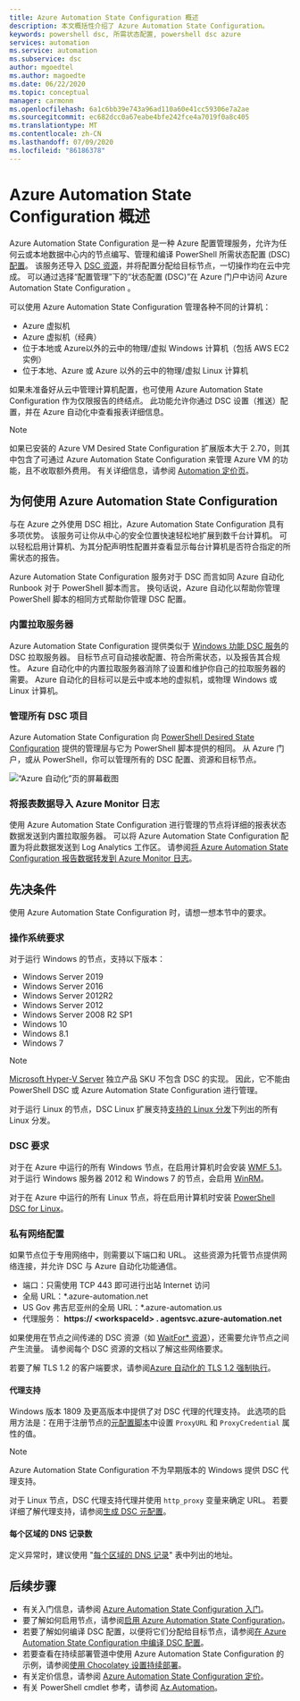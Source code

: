 ```yaml
---
title: Azure Automation State Configuration 概述
description: 本文概括性介绍了 Azure Automation State Configuration。
keywords: powershell dsc, 所需状态配置, powershell dsc azure
services: automation
ms.service: automation
ms.subservice: dsc
author: mgoedtel
ms.author: magoedte
ms.date: 06/22/2020
ms.topic: conceptual
manager: carmonm
ms.openlocfilehash: 6a1c6bb39e743a96ad110a60e41cc59306e7a2ae
ms.sourcegitcommit: ec682dcc0a67eabe4bfe242fce4a7019f0a8c405
ms.translationtype: MT
ms.contentlocale: zh-CN
ms.lasthandoff: 07/09/2020
ms.locfileid: "86186378"
---
```

# <a name="azure-automation-state-configuration-overview"></a>Azure Automation State Configuration 概述

Azure Automation State Configuration 是一种 Azure 配置管理服务，允许为任何云或本地数据中心内的节点编写、管理和编译 PowerShell 所需状态配置 (DSC) [配置](/powershell/scripting/dsc/configurations/configurations)。 该服务还导入 [DSC 资源](/powershell/scripting/dsc/resources/resources)，并将配置分配给目标节点，一切操作均在云中完成。 可以通过选择“配置管理”下的“状态配置 (DSC)”在 Azure 门户中访问 Azure Automation State Configuration 。

可以使用 Azure Automation State Configuration 管理各种不同的计算机：

- Azure 虚拟机
- Azure 虚拟机（经典）
- 位于本地或 Azure以外的云中的物理/虚拟 Windows 计算机（包括 AWS EC2 实例）
- 位于本地、Azure 或 Azure 以外的云中的物理/虚拟 Linux 计算机

如果未准备好从云中管理计算机配置，也可使用 Azure Automation State Configuration 作为仅限报告的终结点。 此功能允许你通过 DSC 设置（推送）配置，并在 Azure 自动化中查看报表详细信息。

> [!NOTE]
> 如果已安装的 Azure VM Desired State Configuration 扩展版本大于 2.70，则其中包含了可通过 Azure Automation State Configuration 来管理 Azure VM 的功能，且不收取额外费用。 有关详细信息，请参阅 [Automation 定价页](https://azure.microsoft.com/pricing/details/automation/)。

## <a name="why-use-azure-automation-state-configuration"></a>为何使用 Azure Automation State Configuration

与在 Azure 之外使用 DSC 相比，Azure Automation State Configuration 具有多项优势。 该服务可让你从中心的安全位置快速轻松地扩展到数千台计算机。 可以轻松启用计算机、为其分配声明性配置并查看显示每台计算机是否符合指定的所需状态的报告。

Azure Automation State Configuration 服务对于 DSC 而言如同 Azure 自动化 Runbook 对于 PowerShell 脚本而言。 换句话说，Azure 自动化以帮助你管理 PowerShell 脚本的相同方式帮助你管理 DSC 配置。 

### <a name="built-in-pull-server"></a>内置拉取服务器

Azure Automation State Configuration 提供类似于 [Windows 功能 DSC 服务](/powershell/scripting/dsc/pull-server/pullserver)的 DSC 拉取服务器。 目标节点可自动接收配置、符合所需状态，以及报告其合规性。 Azure 自动化中的内置拉取服务器消除了设置和维护你自己的拉取服务器的需要。 Azure 自动化的目标可以是云中或本地的虚拟机，或物理 Windows 或 Linux 计算机。

### <a name="management-of-all-your-dsc-artifacts"></a>管理所有 DSC 项目

Azure Automation State Configuration 向 [PowerShell Desired State Configuration](/powershell/scripting/dsc/overview/overview) 提供的管理层与它为 PowerShell 脚本提供的相同。 从 Azure 门户，或从 PowerShell，你可以管理所有的 DSC 配置、资源和目标节点。

![“Azure 自动化”页的屏幕截图](./media/automation-dsc-overview/azure-automation-blade.png)

### <a name="import-of-reporting-data-into-azure-monitor-logs"></a>将报表数据导入 Azure Monitor 日志

使用 Azure Automation State Configuration 进行管理的节点将详细的报表状态数据发送到内置拉取服务器。 可以将 Azure Automation State Configuration 配置为将此数据发送到 Log Analytics 工作区。 请参阅[将 Azure Automation State Configuration 报告数据转发到 Azure Monitor 日志](automation-dsc-diagnostics.md)。

## <a name="prerequisites"></a>先决条件

使用 Azure Automation State Configuration 时，请想一想本节中的要求。

### <a name="operating-system-requirements"></a>操作系统要求

对于运行 Windows 的节点，支持以下版本：

- Windows Server 2019
- Windows Server 2016
- Windows Server 2012R2
- Windows Server 2012
- Windows Server 2008 R2 SP1
- Windows 10
- Windows 8.1
- Windows 7

>[!NOTE]
>[Microsoft Hyper-V Server](/windows-server/virtualization/hyper-v/hyper-v-server-2016) 独立产品 SKU 不包含 DSC 的实现。 因此，它不能由 PowerShell DSC 或 Azure Automation State Configuration 进行管理。

对于运行 Linux 的节点，DSC Linux 扩展支持[支持的 Linux 分发](https://github.com/Azure/azure-linux-extensions/tree/master/DSC#4-supported-linux-distributions)下列出的所有 Linux 分发。

### <a name="dsc-requirements"></a>DSC 要求

对于在 Azure 中运行的所有 Windows 节点，在启用计算机时会安装 [WMF 5.1](/powershell/scripting/wmf/setup/install-configure)。 对于运行 Windows 服务器 2012 和 Windows 7 的节点，会启用 [WinRM](/powershell/scripting/dsc/troubleshooting/troubleshooting#winrm-dependency)。

对于在 Azure 中运行的所有 Linux 节点，将在启用计算机时安装 [PowerShell DSC for Linux](https://github.com/Microsoft/PowerShell-DSC-for-Linux)。

### <a name="configuration-of-private-networks"></a><a name="network-planning"></a>私有网络配置

如果节点位于专用网络中，则需要以下端口和 URL。 这些资源为托管节点提供网络连接，并允许 DSC 与 Azure 自动化功能通信。

* 端口：只需使用 TCP 443 即可进行出站 Internet 访问
* 全局 URL：*.azure-automation.net
* US Gov 弗吉尼亚州的全局 URL：*.azure-automation.us
* 代理服务： **https:// \<workspaceId\> . agentsvc.azure-automation.net**

如果使用在节点之间传递的 DSC 资源（如 [WaitFor* 资源](/powershell/scripting/dsc/reference/resources/windows/waitForAllResource)），还需要允许节点之间产生流量。 请参阅每个 DSC 资源的文档以了解这些网络要求。

若要了解 TLS 1.2 的客户端要求，请参阅[Azure 自动化的 TLS 1.2 强制执行](automation-managing-data.md#tls-12-enforcement-for-azure-automation)。

#### <a name="proxy-support"></a>代理支持

Windows 版本 1809 及更高版本中提供了对 DSC 代理的代理支持。 此选项的启用方法是：在用于注册节点的[元配置脚本](automation-dsc-onboarding.md#generate-dsc-metaconfigurations)中设置 `ProxyURL` 和 `ProxyCredential` 属性的值。 

>[!NOTE]
>Azure Automation State Configuration 不为早期版本的 Windows 提供 DSC 代理支持。

对于 Linux 节点，DSC 代理支持代理并使用 `http_proxy` 变量来确定 URL。 若要详细了解代理支持，请参阅[生成 DSC 元配置](automation-dsc-onboarding.md#generate-dsc-metaconfigurations)。

#### <a name="dns-records-per-region"></a>每个区域的 DNS 记录数

定义异常时，建议使用 "[每个区域的 DNS 记录](how-to/automation-region-dns-records.md)" 表中列出的地址。

## <a name="next-steps"></a>后续步骤

- 有关入门信息，请参阅 [Azure Automation State Configuration 入门](automation-dsc-getting-started.md)。
- 要了解如何启用节点，请参阅[启用 Azure Automation State Configuration](automation-dsc-onboarding.md)。
- 若要了解如何编译 DSC 配置，以便将它们分配给目标节点，请参阅[在 Azure Automation State Configuration 中编译 DSC 配置](automation-dsc-compile.md)。
- 若要查看在持续部署管道中使用 Azure Automation State Configuration 的示例，请参阅[使用 Chocolatey 设置持续部署](automation-dsc-cd-chocolatey.md)。
- 有关定价信息，请参阅 [Azure Automation State Configuration 定价](https://azure.microsoft.com/pricing/details/automation/)。
- 有关 PowerShell cmdlet 参考，请参阅 [Az.Automation](/powershell/module/az.automation/?view=azps-3.7.0#automation)。

